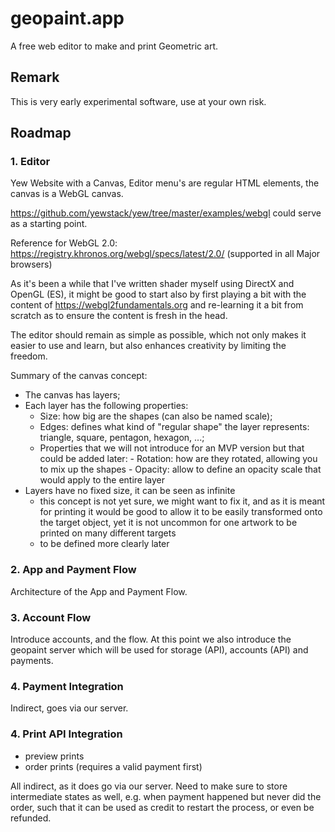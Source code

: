 # geopaint.app

A free web editor to make and print Geometric art.

## Remark

This is very early experimental software,
use at your own risk.

## Roadmap

### 1. Editor

Yew Website with a Canvas, Editor menu's are regular HTML elements,
the canvas is a WebGL canvas.

<https://github.com/yewstack/yew/tree/master/examples/webgl> could serve as a starting point.

Reference for WebGL 2.0: <https://registry.khronos.org/webgl/specs/latest/2.0/> (supported in all Major browsers)

As it's been a while that I've written shader myself using DirectX and OpenGL (ES), it might be good
to start also by first playing a bit with the content of <https://webgl2fundamentals.org>
and re-learning it a bit from scratch as to ensure the content is fresh in the head.

The editor should remain as simple as possible, which not only makes it easier to use and learn,
but also enhances creativity by limiting the freedom.

Summary of the canvas concept:

- The canvas has layers;
- Each layer has the following properties:
    - Size: how big are the shapes (can also be named scale);
    - Edges: defines what kind of "regular shape" the layer represents: triangle, square, pentagon, hexagon, ...;
    - Properties that we will not introduce for an MVP version but that could be added later:
           - Rotation: how are they rotated, allowing you to mix up the shapes
           - Opacity: allow to define an opacity scale that would apply to the entire layer
- Layers have no fixed size, it can be seen as infinite
    - this concept is not yet sure, we might want to fix it,
      and as it is meant for printing it would be good to allow it to be easily transformed
      onto the target object, yet it is not uncommon for one artwork to be printed on many
      different targets
    - to be defined more clearly later
    
### 2. App and Payment Flow

Architecture of the App and Payment Flow.

### 3. Account Flow

Introduce accounts, and the flow.
At this point we also introduce the geopaint server which
will be used for storage (API), accounts (API) and payments.

### 4. Payment Integration

Indirect, goes via our server.

### 4. Print API Integration

- preview prints
- order prints (requires a valid payment first)

All indirect, as it does go via our server.
Need to make sure to store intermediate states as well,
e.g. when payment happened but never did the order,
such that it can be used as credit to restart the process,
or even be refunded.
